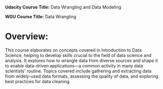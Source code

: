 **Udacity Course Title:** Data Wrangling and Data Modeling

**WGU Course Title:** Data Wrangling

# Overview:
This course elaborates on concepts covered in Introduction to Data Science, helping to develop skills crucial to the field of data science and analysis. It explores how to wrangle data from diverse sources and shape it to enable data-driven applications—a common activity in many data scientists' routine. Topics covered include gathering and extracting data from widely-used data formats, assessing the quality of data, and exploring best practices for data cleaning.
